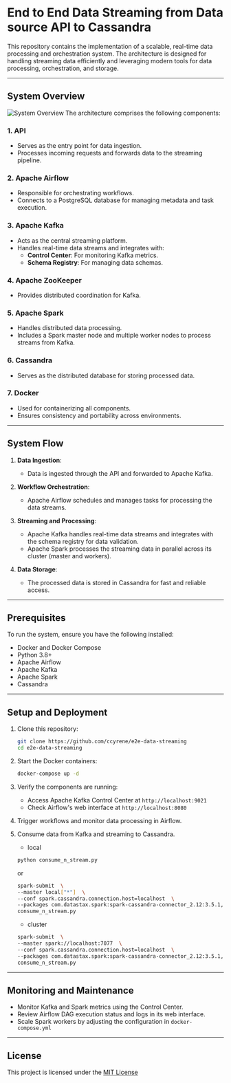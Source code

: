 # End to End Data Streaming from Data source API to Cassandra

This repository contains the implementation of a scalable, real-time data processing and orchestration system. The architecture is designed for handling streaming data efficiently and leveraging modern tools for data processing, orchestration, and storage.

---

## System Overview
![System Overview](https://github.com/ccyrene/e2e-data-streaming/main/diagram.svg)
The architecture comprises the following components:

### 1. **API**
   - Serves as the entry point for data ingestion.
   - Processes incoming requests and forwards data to the streaming pipeline.

### 2. **Apache Airflow**
   - Responsible for orchestrating workflows.
   - Connects to a PostgreSQL database for managing metadata and task execution.

### 3. **Apache Kafka**
   - Acts as the central streaming platform.
   - Handles real-time data streams and integrates with:
     - **Control Center**: For monitoring Kafka metrics.
     - **Schema Registry**: For managing data schemas.

### 4. **Apache ZooKeeper**
   - Provides distributed coordination for Kafka.

### 5. **Apache Spark**
   - Handles distributed data processing.
   - Includes a Spark master node and multiple worker nodes to process streams from Kafka.

### 6. **Cassandra**
   - Serves as the distributed database for storing processed data.

### 7. **Docker**
   - Used for containerizing all components.
   - Ensures consistency and portability across environments.

---

## System Flow

1. **Data Ingestion**:
   - Data is ingested through the API and forwarded to Apache Kafka.

2. **Workflow Orchestration**:
   - Apache Airflow schedules and manages tasks for processing the data streams.

3. **Streaming and Processing**:
   - Apache Kafka handles real-time data streams and integrates with the schema registry for data validation.
   - Apache Spark processes the streaming data in parallel across its cluster (master and workers).

4. **Data Storage**:
   - The processed data is stored in Cassandra for fast and reliable access.

---

## Prerequisites

To run the system, ensure you have the following installed:

- Docker and Docker Compose
- Python 3.8+
- Apache Airflow
- Apache Kafka
- Apache Spark
- Cassandra

---

## Setup and Deployment

1. Clone this repository:
   ```bash
   git clone https://github.com/ccyrene/e2e-data-streaming
   cd e2e-data-streaming
   ```

2. Start the Docker containers:
   ```bash
   docker-compose up -d
   ```

3. Verify the components are running:
   - Access Apache Kafka Control Center at `http://localhost:9021`
   - Check Airflow's web interface at `http://localhost:8080`

4. Trigger workflows and monitor data processing in Airflow.

5. Consume data from Kafka and streaming to Cassandra.
    - local
    ```bash
    python consume_n_stream.py 
    ``` 
    or
    ```bash
    spark-submit  \
    --master local["*"]  \
    --conf spark.cassandra.connection.host=localhost  \
    --packages com.datastax.spark:spark-cassandra-connector_2.12:3.5.1,org.apache.spark:spark-sql-kafka-0-10_2.12:3.5.1 \
    consume_n_stream.py
    ```
    - cluster
    ```bash
    spark-submit  \
    --master spark://localhost:7077  \
    --conf spark.cassandra.connection.host=localhost  \
    --packages com.datastax.spark:spark-cassandra-connector_2.12:3.5.1,org.apache.spark:spark-sql-kafka-0-10_2.12:3.5.1 \
    consume_n_stream.py
    ```
---

## Monitoring and Maintenance

- Monitor Kafka and Spark metrics using the Control Center.
- Review Airflow DAG execution status and logs in its web interface.
- Scale Spark workers by adjusting the configuration in `docker-compose.yml`

---

## License

This project is licensed under the [MIT License](LICENSE)